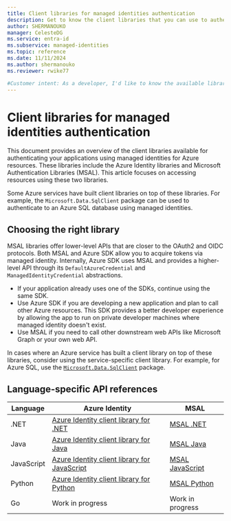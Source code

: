 ```yaml
---
title: Client libraries for managed identities authentication
description: Get to know the client libraries that you can use to authenticate your apps using managed identities for Azure resources.
author: SHERMANOUKO
manager: CelesteDG
ms.service: entra-id
ms.subservice: managed-identities
ms.topic: reference
ms.date: 11/11/2024
ms.author: shermanouko
ms.reviewer: rwike77

#Customer intent: As a developer, I'd like to know the available libraries that I can use when authenticating my apps using managed identities.
---
```


# Client libraries for managed identities authentication

This document provides an overview of the client libraries available for authenticating your applications using managed identities for Azure resources. These libraries include the Azure Identity libraries and Microsoft Authentication Libraries (MSAL). This article focuses on accessing resources using these two libraries.

Some Azure services have built client libraries on top of these libraries. For example, the `Microsoft.Data.SqlClient` package can be used to authenticate to an Azure SQL database using managed identities.

## Choosing the right library

MSAL libraries offer lower-level APIs that are closer to the OAuth2 and OIDC protocols. Both MSAL and Azure SDK allow you to acquire tokens via managed identity. Internally, Azure SDK uses MSAL and provides a higher-level API through its `DefaultAzureCredential` and `ManagedIdentityCredential` abstractions.

- If your application already uses one of the SDKs, continue using the same SDK.
- Use Azure SDK if you are developing a new application and plan to call other Azure resources. This SDK provides a better developer experience by allowing the app to run on private developer machines where managed identity doesn't exist.
- Use MSAL if you need to call other downstream web APIs like Microsoft Graph or your own web API.

In cases where an Azure service has built a client library on top of these libraries, consider using the service-specific client library. For example, for Azure SQL, use the [`Microsoft.Data.SqlClient`](/sql/connect/ado-net/sql/azure-active-directory-authentication#using-managed-identity-authentication) package.

## Language-specific API references

| Language | Azure Identity | MSAL |
|----------|----------------|------|
| .NET | [Azure Identity client library for .NET](/dotnet/api/overview/azure/identity-readme#managed-identity-support) | [MSAL .NET](/entra/msal/dotnet/advanced/managed-identity) |
| Java | [Azure Identity client library for Java](/java/api/overview/azure/identity-readme#managed-identity-support) | [MSAL Java](/entra/msal/java/advanced/managed-identity) |
| JavaScript | [Azure Identity client library for JavaScript](/javascript/api/overview/azure/identity-readme#managed-identity-support) | [MSAL JavaScript](https://github.com/AzureAD/microsoft-authentication-library-for-js/blob/dev/lib/msal-node/docs/managed-identity.md) |
| Python | [Azure Identity client library for Python](/python/api/overview/azure/identity-readme#managed-identity-support) | [MSAL Python](/entra/msal/python/advanced/managed-identity) |
| Go | Work in progress | Work in progress |

